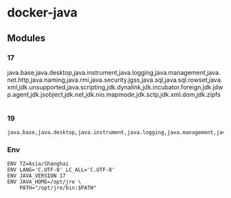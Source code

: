 # docker-java

## Modules

### 17
java.base,java.desktop,java.instrument,java.logging,java.management,java.net.http,java.naming,java.rmi,java.security.jgss,java.sql,java.sql.rowset,java.xml,jdk.unsupported,java.scripting,jdk.dynalink,jdk.incubator.foreign,jdk.jdwp.agent,jdk.jsobject,jdk.net,jdk.nio.mapmode,jdk.sctp,jdk.xml.dom,jdk.zipfs
```
```
### 19

```
java.base,java.desktop,java.instrument,java.logging,java.management,java.net.http,java.naming,java.rmi,java.security.jgss,java.sql,java.sql.rowset,java.xml,jdk.unsupported,java.scripting,jdk.dynalink,jdk.jdwp.agent,jdk.jsobject,jdk.net,jdk.nio.mapmode,jdk.sctp,jdk.xml.dom,jdk.zipfs,jdk.incubator.concurrent,jdk.incubator.vector
```

### Env

``` shell
ENV TZ=Asia/Shanghai
ENV LANG='C.UTF-8' LC_ALL='C.UTF-8'
ENV JAVA_VERSION 17
ENV JAVA_HOME=/opt/jre \
    PATH="/opt/jre/bin:$PATH"
```